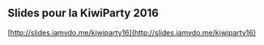 ## Slides pour la KiwiParty 2016

[http://slides.iamvdo.me/kiwiparty16](http://slides.iamvdo.me/kiwiparty16)